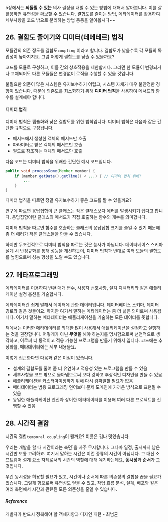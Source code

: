 5장에서는 **되돌릴 수 있는** 의사 결정을 내릴 수 있는 방법에 대해서 알아봅니다. 이를 잘 활용하면 유연성을 확보할 수 있습니다. 결합도를 줄이는 방법, 메타데이터를 활용하여 세부사항을 코드 밖으로 분리하는 방법 등등을 알아봅시다~~



## 26. 결합도 줄이기와 디미터(데메테르) 법칙

모듈간의 의존 정도를 결합도`coupling` 이라고 합니다. 결합도가 낮을수록 각 모듈의 독립성이 높아지지요. 그럼 어떻게 결합도를 낮출 수 있을까요? 

코드를 모듈로 구성하고, 이들 간의 상호작용을 제한합시다. 그러면 한 모듈이 변경되거나 교체되어도 다른 모듈들은 변경없이 로직을 수행할 수 있을 것입니다.



불필요한 의존이 많은 시스템은 유지보수하기 어렵고, 시스템 자체가 매우 불안정한 경향이 있습니다. 때문에 의존도를 최소화하기 위해 **디미터 법칙**을 사용하여 메서드와 함수를 설계해야 합니다.



#### 디미터 법칙

디미터 법칙은 캡슐화와 낮은 결합도를 위한 법칙입니다. 디미터 법칙은 다음과 같은 간단한 규칙으로 구성됩니다.

- 메서드에서 생성한 객체의 메서드만 호출
- 파라미터로 받은 객체의 메서드만 호출
- 필드로 참조하는 객체의 메서드만 호출

다음 코드는 디미터 법칙을 위배한 간단한 예시 코드입니다.

``` java
public void processSome(Member member) {
    if (member.getDate().getTime() < ...) {	// 디미터 법칙 위배!
        ...
    }
}
```



디미터 법칙을 따르면 정말 유지보수하기 좋은 코드를 짤 수 있을까요? 

연구에 따르면 응답집합이 큰 클래스는 작은 클래스보다 에러를 발생시키기 쉽다고 합니다. 응답집합이란 클래스의 메서드가 직접 호출하는 함수의 개수를 의미합니다.

디미터 법칙을 따르면 함수를 호출하는 클래스의 응답집합 크기를 줄일 수 있기 때문에 좀 더 에러가 적은 클래스들을 만들 수 있습니다.

하지만 무조건적으로 디미터 법칙을 따르는 것은 능사가 아닙니다. 데이터베이스 스키마 설계 시 반정규화를 통해 성능을 개선하듯이, 디미터 법칙과 반대로 여러 모듈의 결합도를 높힘으로써 성능 향상을 노릴 수도 있습니다.



## 27. 메타프로그래밍

메타데이터를 이용하여 반환 매개 변수, 사용자 선호사항, 설치 디렉터리와 같은 애플리케이션 설정 옵션을 기술합시다. 

메타데이터란 쉽게 말해서 데이터에 관한 데이터입니다. 데이터베이스 스키마, 데이터 경로와 같은 것들이요. 하지만 여기서 말하는 메타데이터는 좀 더 넓은 의미로써 사용됩니다. 여기서 말하는 메타데이터는 애플리케이션을 기술하는 모든 데이터를 뜻합니다. 

책에서는 이러한 메타데이터를 최대한 많이 사용해서 애플리케이션을 설정하고 실행하는 것을 권장합니다. 어떻게가 아닌 **무엇을** 해야 하는지를 명시함으로써 선언적으로 생각하고, 이로써 더 동적이고 적응 가능한 프로그램을 만들기 위해서 입니다. 코드에는 추상화를, 메타데이터에는 세부 내용을요.

이렇게 접근한다면 다음과 같은 이점이 있습니다.

- 설계의 결합도를 줄여 좀 더 유연하고 적응성 있는 프로그램을 만들 수 있음
- 세부사항을 코드 밖으로 몰아냄으로써 보다 강하고 추상적인 디자인을 만들 수 있음
- 애플리케이션을 커스터마이징하기 위해 다시 컴파일할 필요가 없음
- 메타데이터는 범용 프로그래밍 언어보다 문제 도메인에 가까운 방식으로 표현될 수 있음
- 동일한 애플리케이션 엔진과 상이한 메타데이터를 이용해 여러 다른 프로젝트를 진행할 수 있음



## 28. 시간적 결합

시간적 결합`temporal coupling`이 뭘까요? 이름은 겁나 멋있습니다. 

우리는 개발을 할 때 시간이라는 측면`을 자주 무시합니다. 그나마 일정, 출시까지 남은 시간만 보통 고려하죠. 여기서 말하는 시간은 이런 종류의 시간이 아닙니다. 그 대신 소프트웨어 설계 요소 자체로서의 시간의 역할에 대해 얘기하는데요, **동시성**과 **순서**가 그것입니다.

우린 동시성을 허용할 필요가 있고, 시간이나 순서에 따른 의존성의 결합을 끊을 필요가 있습니다. 그렇게 함으로써 유연성도 얻을 수 있고, 작업 흐름 분석, 설계, 배포와 같은 여러 측면에서 시간과 관련된 모든 의존성을 줄일 수 있습니다.











##### Reference

개발자가 반드시 정복해야 할 객체지향과 디자인 패턴 - 최범균